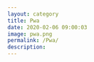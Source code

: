 ```yaml
---
layout: category
title: Pwa
date: 2020-02-06 09:00:03
image: pwa.png
permalink: /Pwa/
description: 
---
```

